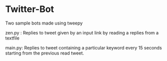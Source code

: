 # Twitter-Bot
Two sample bots made using tweepy

zen.py :
	Replies to tweet given by an input link by reading a replies from a textfile

main.py:
	Replies to tweet containing a particular keyword every 15 seconds starting from the previous read tweet.